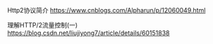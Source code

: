 

Http2协议简介
https://www.cnblogs.com/Alpharun/p/12060049.html


理解HTTP/2流量控制(一)
https://blog.csdn.net/liujiyong7/article/details/60151838
